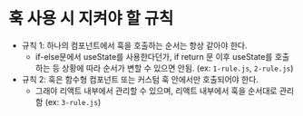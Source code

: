 # 훅 사용 시 지켜야 할 규칙
  - 규칙 1: 하나의 컴포넌트에서 훅을 호출하는 순서는 항상 같아야 한다. 
    - if-else문에서 useState를 사용한다던가, if return 문 이후 useState를 호출하는 등 상황에 따라 순서가 변할 수 있으면 안됨. (ex: `1-rule.js`, `2-rule.js`)
  - 규칙 2: 훅은 함수형 컴포넌트 또는 커스텀 훅 안에서만 호출되어야 한다.
    - 그래야 리액트 내부에서 관리할 수 있으며, 리액트 내부에서 훅을 순서대로 관리함 (ex: `3-rule.js`)